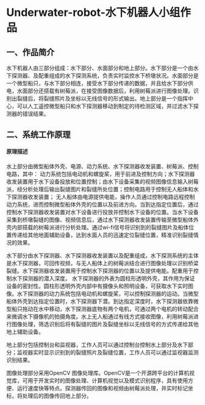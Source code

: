 # Underwater-robot-水下机器人小组作品


## 一、作品简介


水下机器人由三部分组成：水下部分、水面部分和地上部分。水下部分是一个由水下探测器、及配重组成的水下探测系统，负责实时监控水下桥墩状况。水面部分是一个微型船只，与水下部分相连，接受水下部分传递的数据，并且给水下部分供电，水面部分还搭载有树莓派，在接受图像数据后，利用树莓派进行图像处理。识别出裂缝后，将裂缝照片及坐标以无线信号的形式输出。地上部分是一个指挥中心，可以人工遥控微型船只和水下探测器移动到制定的待检测区域，并过滤水下探测器的错误结果。


## 二、系统工作原理

#### 原理描述

水上部分由微型船体外壳、电源、动力系统、水下探测器收发装置、树莓派、控制电路，其中：
动力系统包括电动机和螺旋桨，用于前进及控制方向；水下探测器收发装置用于水下设备投放和位置控制；由水下设备采集的视频图像信息输入树莓派，经分析处理后输出裂缝图片和裂缝所处位置；控制电路用于控制无人船体和水下探测器收发装置；
无人船体由电源提供电能，操作人员通过控制电路远程控制动力系统，进而控制微型船体外壳的位置以及前进方向。当到达指定位置后，通过控制水下探测器收发装置对水下设备进行投放并控制水下设备的位置。当水下设备采集到桥墩裂缝的图像、视频信息后，通过水下探测器收发装置传输至微型船体外壳内部搭载的树莓派进行分析处理。通过wi-fi信号将识别到的裂缝图片及船体位置传递给其他地面辅助设备，达到水面人员的迅速定位裂缝位置，精准识别裂缝情况的效果。

水下部分由水下探测器、水下探测器收发装置以及配重组成，水下探测系统的主体是水下探测器，可回传视频，与无人船体上的树莓派结合进行图像处理以识别桥梁裂缝。水下探测器收发装置用于控制水下探测器的位置以及提供电能。配重用于控制水下探测器的潜入深度。
水下探测器的外表为圆柱形透明外壳，其作用为保证设备的密封性。圆柱形透明外壳内部中有摄像头和照明设备，可获取水下实时图像。水下探测器的动力系统包括电动机和螺旋桨，可以控制探测器的运动。当微型船体外壳到达指定位置时，水下探测器下潜。到达指定深度时，水下探测器依靠微型船只拖动在水中移动，水下探测器底物有两个电机，可通过两个电机的转动配合来微调水下摄像机的拍摄角度。水上无人船通过有线方式接收图像，利用树莓派进行图像处理，筛选识别后将有裂缝的图片及裂缝坐标以无线信号的方式传递给其他地上辅助设备。


地上部分包括控制台和监视器，工作人员可以通过控制台控制水上部分及水下部分；监视器实时显示识别到的裂缝照片及裂缝位置，工作人员可以通过监视器监测识别结果。

图像处理部分采用OpenCV 图像处理库。OpenCV是一个开源跨平台的计算机视觉库，可用于开发实时的图像处理、计算机视觉以及模式识别程序，具有使用方便、运行速度快等特点。探测器传回的图像和视频由树莓派处理，并实时标记坐标，将处理后的图像传回地上部分。
